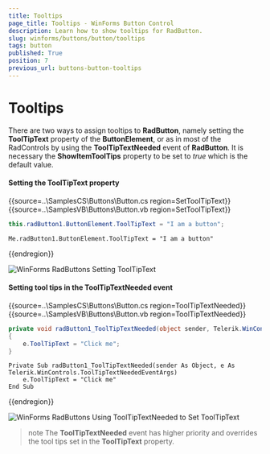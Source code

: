 ```yaml
---
title: Tooltips
page_title: Tooltips - WinForms Button Control
description: Learn how to show tooltips for RadButton.
slug: winforms/buttons/button/tooltips
tags: button
published: True
position: 7
previous_url: buttons-button-tooltips
---
```


# Tooltips

There are two ways to assign tooltips to __RadButton__, namely setting the __ToolTipText__ property of the __ButtonElement__, or as in most of the RadControls by using the __ToolTipTextNeeded__ event of __RadButton__. It is necessary the __ShowItemToolTips__ property to be set to *true* which is the default value.

#### Setting the ToolTipText property

{{source=..\SamplesCS\Buttons\Button.cs region=SetToolTipText}} 
{{source=..\SamplesVB\Buttons\Button.vb region=SetToolTipText}}

````C#
this.radButton1.ButtonElement.ToolTipText = "I am a button";

````
````VB.NET
Me.radButton1.ButtonElement.ToolTipText = "I am a button"

````

{{endregion}} 

![WinForms RadButtons Setting ToolTipText](images/buttons-button-tooltips001.gif)

#### Setting tool tips in the ToolTipTextNeeded event

{{source=..\SamplesCS\Buttons\Button.cs region=ToolTipTextNeeded}} 
{{source=..\SamplesVB\Buttons\Button.vb region=ToolTipTextNeeded}}

````C#
private void radButton1_ToolTipTextNeeded(object sender, Telerik.WinControls.ToolTipTextNeededEventArgs e)
{
    e.ToolTipText = "Click me";
}

````
````VB.NET
Private Sub radButton1_ToolTipTextNeeded(sender As Object, e As Telerik.WinControls.ToolTipTextNeededEventArgs)
    e.ToolTipText = "Click me"
End Sub

````

{{endregion}} 

![WinForms RadButtons Using ToolTipTextNeeded to Set ToolTipText](images/buttons-button-tooltips002.gif)

>note The __ToolTipTextNeeded__ event has higher priority and overrides the tool tips set in  the __ToolTipText__ property.

        

        
